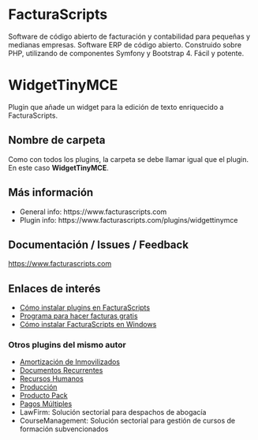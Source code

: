 # FacturaScripts
Software de código abierto de facturación y contabilidad para pequeñas y medianas empresas.
Software ERP de código abierto. Construido sobre PHP, utilizando de componentes Symfony y Bootstrap 4.
Fácil y potente.

# WidgetTinyMCE
Plugin que añade un widget para la edición de texto enriquecido a FacturaScripts.

## Nombre de carpeta
Como con todos los plugins, la carpeta se debe llamar igual que el plugin. En este caso **WidgetTinyMCE**.


## Más información
<ul>
    <li>General info: https://www.facturascripts.com</li>
    <li>Plugin info:  https://www.facturascripts.com/plugins/widgettinymce</li>
</ul>


## Documentación / Issues / Feedback
https://www.facturascripts.com

## Enlaces de interés
- [Cómo instalar plugins en FacturaScripts](https://facturascripts.com/publicaciones/como-instalar-un-plugin-en-facturascripts)
- [Programa para hacer facturas gratis](https://facturascripts.com/programa-para-hacer-facturas)
- [Cómo instalar FacturaScripts en Windows](https://facturascripts.com/instalar-windows)

### Otros plugins del mismo autor
- [Amortización de Inmovilizados](https://facturascripts.com/plugins/amortizaciones)
- [Documentos Recurrentes](https://facturascripts.com/plugins/documentosrecurrentes)
- [Recursos Humanos](https://facturascripts.com/plugins/humanresources)
- [Producción](https://facturascripts.com/plugins/produccion)
- [Producto Pack](https://facturascripts.com/plugins/productopack)
- [Pagos Múltiples](https://facturascripts.com/plugins/pagosmultiples)
- LawFirm: Solución sectorial para despachos de abogacía
- CourseManagement: Solución sectorial para gestión de cursos de formación subvencionados</li>
